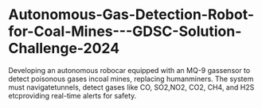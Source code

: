 # Autonomous-Gas-Detection-Robot-for-Coal-Mines---GDSC-Solution-Challenge-2024

Developing an autonomous robocar equipped with an MQ-9 gassensor to detect poisonous gases incoal mines, replacing humanminers. The system must navigatetunnels, detect gases like CO, SO2,NO2, CO2, CH4, and H2S etcproviding real-time alerts for safety.


